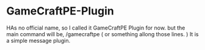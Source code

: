 # GameCraftPE-Plugin
HAs no official name, so I called it GameCraftPE Plugin for now. but the main command will be, /gamecraftpe ( or something allong those lines. ) It is a simple message plugin.
 
